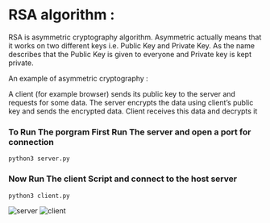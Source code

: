 # RSA algorithm :
RSA is  asymmetric cryptography algorithm. Asymmetric actually means that it works on two different keys i.e. Public Key and Private Key. As the name describes that the Public Key is given to everyone and Private key is kept private.

An example of asymmetric cryptography :

A client (for example browser) sends its public key to the server and requests for some data.
The server encrypts the data using client’s public key and sends the encrypted data.
Client receives this data and decrypts it

### To Run The porgram First Run The server and open a port for connection

``` 
python3 server.py
```
 ### Now Run The client Script and connect to the host server
``` 
python3 client.py
```
![server](gui1.png)
![client](gui2.png)

